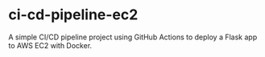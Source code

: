 # ci-cd-pipeline-ec2
A simple CI/CD pipeline project using GitHub Actions to deploy a Flask app to AWS EC2 with Docker.
